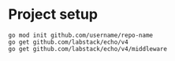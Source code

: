 
# Project setup 
    
    go mod init github.com/username/repo-name
    go get github.com/labstack/echo/v4
    go get github.com/labstack/echo/v4/middleware